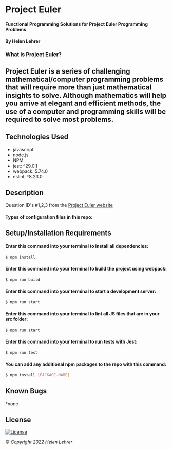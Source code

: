 # Project Euler

#### Functional Programming Solutions for Project Euler Programming Problems 

#### By Helen Lehrer

### What is Project Euler?

## Project Euler is a series of challenging mathematical/computer programming problems that will require more than just mathematical insights to solve. Although mathematics will help you arrive at elegant and efficient methods, the use of a computer and programming skills will be required to solve most problems.

## Technologies Used

* javascript
* node.js
* NPM
* jest: ^29.0.1
* webpack: 5.74.0
* eslint: ^8.23.0

## Description

Question ID's #1,2,3 from the [Project Euler website](https://projecteuler.net/archives)

#### Types of configuration files in this repo:

## Setup/Installation Requirements

#### Enter this command into your terminal to install all dependencies: 
```bash
$ npm install
```

#### Enter this command into your terminal to build the project using webpack: 
```bash
$ npm run build
```

#### Enter this command into your terminal to start a development server: 
```bash
$ npm run start
```

#### Enter this command into your terminal to lint all JS files that are in your src folder: 
```bash
$ npm run start
```

#### Enter this command into your terminal to run tests with Jest: 
```bash
$ npm run test
```

#### You can add any additional npm packages to the repo with this command: 
```bash
$ npm install [PACKAGE-NAME]
```

## Known Bugs

*none

## License
[![License](https://img.shields.io/badge/License-BSD_3--Clause-blue.svg)](https://opensource.org/licenses/BSD-3-Clause)

&copy; _Copyright 2022 Helen Lehrer_
